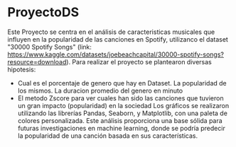 # ProyectoDS
Este Proyecto se centra en el análisis de caracteristicas musicales que influyen en la popularidad de las canciones en Spotify, utilizanco el dataset "30000 Spotify Songs" (link: https://www.kaggle.com/datasets/joebeachcapital/30000-spotify-songs?resource=download). Para realizar el proyecto se plantearon diversas hipotesis:
- Cual es el porcentaje de genero que hay en Dataset. La popularidad de los mismos. La duracion promedio del genero en minuto
- El metodo Zscore para ver cuales han sido las canciones que tuvieron un gran impacto (popularidad) en la sociedad
Los gráficos se realizaron utilizando las librerías Pandas, Seaborn, y Matplotlib, con una paleta de colores personalizada.
Este análisis proporciona una base sólida para futuras investigaciones en machine learning, donde se podría predecir la popularidad de una canción basada en sus características. 
